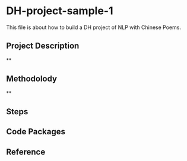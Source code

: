# DH-project-sample-1
This file is about how to build a DH project of NLP with Chinese Poems.
## Project Description
**
### 
## Methodolody
**
## Steps
## Code Packages
## Reference
